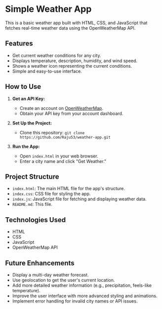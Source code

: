 # Simple Weather App

This is a basic weather app built with HTML, CSS, and JavaScript that fetches real-time weather data using the OpenWeatherMap API.

## Features

*   Get current weather conditions for any city.
*   Displays temperature, description, humidity, and wind speed.
*   Shows a weather icon representing the current conditions.
*   Simple and easy-to-use interface.

## How to Use

1.  **Get an API Key:**
    *   Create an account on [OpenWeatherMap](https://home.openweathermap.org/).
    *   Obtain your API key from your account dashboard.

2.  **Set Up the Project:**
    *   Clone this repository: `git clone https://github.com/Raju53/weather-app.git`

3.  **Run the App:**
    *   Open `index.html` in your web browser.
    *   Enter a city name and click "Get Weather."

## Project Structure

*   `index.html`:  The main HTML file for the app's structure.
*   `index.css`:  CSS file for styling the app.
*   `index.js`:  JavaScript file for fetching and displaying weather data.
*   `README.md`:  This file.

## Technologies Used

*   HTML
*   CSS
*   JavaScript
*   OpenWeatherMap API

## Future Enhancements

*   Display a multi-day weather forecast.
*   Use geolocation to get the user's current location.
*   Add more detailed weather information (e.g., precipitation, feels-like temperature).
*   Improve the user interface with more advanced styling and animations.
*   Implement error handling for invalid city names or API issues.
